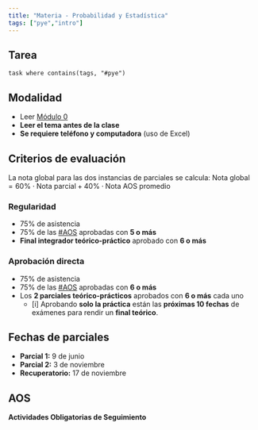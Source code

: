 ```yaml
---
title: "Materia - Probabilidad y Estadística"
tags: ["pye","intro"]
---
```

## Tarea
```dataview
task where contains(tags, "#pye")
```
## Modalidad
- Leer [Módulo 0](https://frsfco.cvg.utn.edu.ar/pluginfile.php/156518/mod_resource/content/2/M%C3%93DULO%200%20-%20M%C3%93DULO%20INTRODUCTORIO%20-%20CICLO%202025.pdf)
- **Leer el tema antes de la clase**
- **Se requiere teléfono y computadora** (uso de Excel)
## Criterios de evaluación
La nota global para las dos instancias de parciales se calcula:
$\text{Nota global}=60\%\cdot \text{Nota parcial}+ 40\%\cdot \text{Nota AOS promedio}$
### Regularidad
- 75% de asistencia
- 75% de las [#AOS](#) aprobadas con **5 o más**
- **Final integrador teórico-práctico** aprobado con **6 o más**
### Aprobación directa
- 75% de asistencia
- 75% de las [#AOS](#) aprobadas con **6 o más**
- Los **2 parciales teórico-prácticos** aprobados con **6 o más** cada uno
	- [i] Aprobando **solo la práctica** están las **próximas 10 fechas** de exámenes para rendir un **final teórico**.
## Fechas de parciales
- **Parcial 1:** 9 de junio
- **Parcial 2:** 3 de noviembre
- **Recuperatorio:** 17 de noviembre
## AOS
**Actividades Obligatorias de Seguimiento**